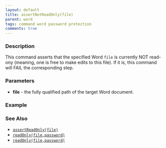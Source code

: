 ```yaml
---
layout: default
title: assertNotReadOnly(file)
parent: word
tags: command word password protection
comments: true
---
```



### Description
This command asserts that the specified Word `file` is currently NOT read-ony (meaning, one is free to make edits to 
this file). If it is, this command will FAIL the corresponding step.


### Parameters
- **file** - the fully qualified path of the target Word document.


### Example


### See Also
- [`assertReadOnly(file)`](assertReadOnly(file))
- [`readOnly(file,password)`](readOnly(file,password))
- [`readOnly(file,password)`](readOnly(file,password))